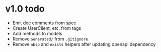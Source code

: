 # v1.0 todo

* Emit doc comments from spec
* Create UserClient, etc. from tags
* Add methods to models
* Remove `Generated/` from `.gitignore`
* Remove `nbsp` and `exists` helpers after updating openapi dependency
